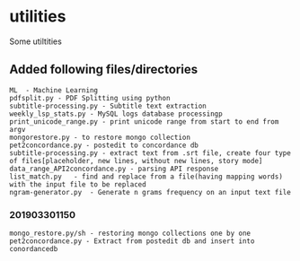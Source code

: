 # utilities
Some utiltities

## Added following files/directories
    ML  - Machine Learning
    pdfsplit.py - PDF Splitting using python
    subtitle-processing.py - Subtitle text extraction
    weekly_lsp_stats.py - MySQL logs database processingp
	print_unicode_range.py - print unicode range from start to end from argv
	mongorestore.py - to restore mongo collection
	pet2concordance.py - postedit to concordance db
	subtitle-processing.py - extract text from .srt file, create four type of files[placeholder, new lines, without new lines, story mode]
	data_range_API2concordance.py - parsing API response 
	list_match.py	- find and replace from a file(having mapping words) with the input file to be replaced
	ngram-generator.py	- Generate n grams frequency on an input text file

### 201903301150
	mongo_restore.py/sh - restoring mongo collections one by one
	pet2concordance.py - Extract from postedit db and insert into conordancedb

